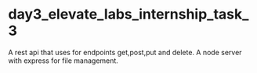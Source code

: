 # day3_elevate_labs_internship_task_3
A rest api that uses for endpoints get,post,put and delete. A node server with express for file management.
